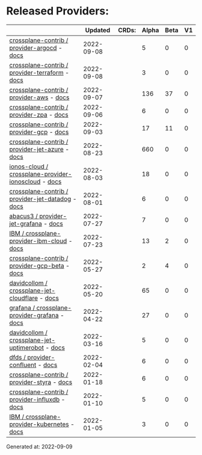 # Released Providers:

||Updated|CRDs:|Alpha|Beta|V1|
|---|---|---|---|---|---|
|[crossplane-contrib / provider-argocd](https://github.com/crossplane-contrib/provider-argocd) - [docs](https://doc.crds.dev/github.com/crossplane-contrib/provider-argocd@v0.1.0)|2022-09-08||5|0|0|
|[crossplane-contrib / provider-terraform](https://github.com/crossplane-contrib/provider-terraform) - [docs](https://doc.crds.dev/github.com/crossplane-contrib/provider-terraform@v0.3.0)|2022-09-08||3|0|0|
|[crossplane-contrib / provider-aws](https://github.com/crossplane-contrib/provider-aws) - [docs](https://doc.crds.dev/github.com/crossplane-contrib/provider-aws@v0.31.0)|2022-09-07||136|37|0|
|[crossplane-contrib / provider-zpa](https://github.com/crossplane-contrib/provider-zpa) - [docs](https://doc.crds.dev/github.com/crossplane-contrib/provider-zpa@v0.3.0)|2022-09-06||6|0|0|
|[crossplane-contrib / provider-gcp](https://github.com/crossplane-contrib/provider-gcp) - [docs](https://doc.crds.dev/github.com/crossplane-contrib/provider-gcp@v0.21.0)|2022-09-03||17|11|0|
|[crossplane-contrib / provider-jet-azure](https://github.com/crossplane-contrib/provider-jet-azure) - [docs](https://doc.crds.dev/github.com/crossplane-contrib/provider-jet-azure@v0.12.0-preview)|2022-08-23||660|0|0|
|[ionos-cloud / crossplane-provider-ionoscloud](https://github.com/ionos-cloud/crossplane-provider-ionoscloud) - [docs](https://doc.crds.dev/github.com/ionos-cloud/crossplane-provider-ionoscloud@v1.0.1)|2022-08-03||18|0|0|
|[crossplane-contrib / provider-jet-datadog](https://github.com/crossplane-contrib/provider-jet-datadog) - [docs](https://doc.crds.dev/github.com/crossplane-contrib/provider-jet-datadog@v0.1.0)|2022-08-01||6|0|0|
|[abacus3 / provider-jet-grafana](https://github.com/abacus3/provider-jet-grafana) - [docs](https://doc.crds.dev/github.com/abacus3/provider-jet-grafana@v0.1.0)|2022-07-27||7|0|0|
|[IBM / crossplane-provider-ibm-cloud](https://github.com/IBM/crossplane-provider-ibm-cloud) - [docs](https://doc.crds.dev/github.com/IBM/crossplane-provider-ibm-cloud@v1.8.0)|2022-07-23||13|2|0|
|[crossplane-contrib / provider-gcp-beta](https://github.com/crossplane-contrib/provider-gcp-beta) - [docs](https://doc.crds.dev/github.com/crossplane-contrib/provider-gcp-beta@v0.1.0)|2022-05-27||2|4|0|
|[davidcollom / crossplane-jet-cloudflare](https://github.com/davidcollom/crossplane-jet-cloudflare) - [docs](https://doc.crds.dev/github.com/davidcollom/crossplane-jet-cloudflare@0.0.1)|2022-05-20||65|0|0|
|[grafana / crossplane-provider-grafana](https://github.com/grafana/crossplane-provider-grafana) - [docs](https://doc.crds.dev/github.com/grafana/crossplane-provider-grafana@v0.1.0)|2022-04-22||27|0|0|
|[davidcollom / crossplane-jet-uptimerobot](https://github.com/davidcollom/crossplane-jet-uptimerobot) - [docs](https://doc.crds.dev/github.com/davidcollom/crossplane-jet-uptimerobot@0.0.1)|2022-03-16||5|0|0|
|[dfds / provider-confluent](https://github.com/dfds/provider-confluent) - [docs](https://doc.crds.dev/github.com/dfds/provider-confluent@v0.0.6)|2022-02-04||6|0|0|
|[crossplane-contrib / provider-styra](https://github.com/crossplane-contrib/provider-styra) - [docs](https://doc.crds.dev/github.com/crossplane-contrib/provider-styra@v0.2.0)|2022-01-18||6|0|0|
|[crossplane-contrib / provider-influxdb](https://github.com/crossplane-contrib/provider-influxdb) - [docs](https://doc.crds.dev/github.com/crossplane-contrib/provider-influxdb@v0.1.2)|2022-01-10||5|0|0|
|[IBM / crossplane-provider-kubernetes](https://github.com/IBM/crossplane-provider-kubernetes) - [docs](https://doc.crds.dev/github.com/IBM/crossplane-provider-kubernetes@v1.8.0)|2022-01-05||3|0|0|

Generated at: 2022-09-09
